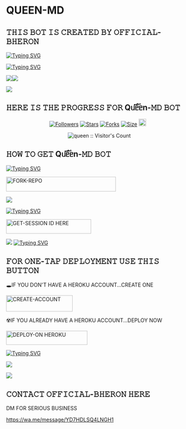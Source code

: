 # QUEEN-MD


## 𝚃𝙷𝙸𝚂 𝙱𝙾𝚃 𝙸𝚂 𝙲𝚁𝙴𝙰𝚃𝙴𝙳 𝙱𝚈 𝙾𝙵𝙵𝙸𝙲𝙸𝙰𝙻-𝙱𝙷𝙴𝚁𝙾𝙽

[![Typing SVG](https://readme-typing-svg.herokuapp.com?font=Rockstar-ExtraBold&size=30&pause=1000&color=0000FF&center=true&vCenter=true&width=815&height=60&lines=𝙲𝚁𝙴𝙰𝚃𝙴𝙳+𝙱𝚈+𝙾𝙵𝙵𝙸𝙲𝙸𝙰𝙻+𝙱𝙷𝙴𝚁𝙾𝙽+☠︎︎)](https://git.io/typing-svg) 




[![Typing SVG](https://readme-typing-svg.herokuapp.com?font=Rockstar-ExtraBold&size=30&pause=1000&color=0000FF&center=true&vCenter=true&width=815&height=60&lines=Qᥙᥱ֟፝ᥱn+𝙼𝙳+𝙲𝚁𝙴𝙰𝚃𝙴𝙳+𝙱𝚈+𝙾𝙵𝙵𝙸𝙲𝙸𝙰+𝙱𝙷𝙴𝚁𝙾𝙽+☠︎︎)](https://git.io/typing-svg) 

<p align="centre"><img src="https://files.catbox.moe/puktjb.jpg"




<a><img src='https://i.imgur.com/LyHic3i.gif'/></a>


<a><img src='https://i.imgur.com/LyHic3i.gif'/></a>

## 𝙷𝙴𝚁𝙴 𝙸𝚂 𝚃𝙷𝙴 𝙿𝚁𝙾𝙶𝚁𝙴𝚂𝚂 𝙵𝙾𝚁  Qᥙᥱ֟፝ᥱn-𝙼𝙳 𝙱𝙾𝚃


<p align="center">
<a href="https://github.com/djbheron100/followers"><img title="Followers" src="https://img.shields.io/github/followers/djbheron100?color=blue&style=flat-square"></a>
<a href="https://github.com/djbheron100/QUEEN-MD/stargazers/"><img title="Stars" src="https://img.shields.io/github/stars/djbheron100/QUEEN-MD?color=blue&style=flat-square"></a>
<a href="https://github.com/djbheron100/QUEEN-MD/network/members"><img title="Forks" src="https://img.shields.io/github/forks/djbheron100/QUEEN-MD?color=blue&style=flat-square"></a>
<a href="https://github.com/djbheron100/QUEEN-MD/"><img title="Size" src="https://img.shields.io/github/repo-size/djbheron100/QUEEN-MD?style=flat-square&color=blue"></a>
<a href="https://github.com/djbheron100/QUEEN-MD/graphs/commit-activity"><img height="20" src="https://img.shields.io/badge/Maintained%3F-yes-green.svg"></a>&nbsp;&nbsp;
</p>
<p align='center'>
</p>

 <p align="center"><img src="https://profile-counter.glitch.me/{QUEEN-MD}/count.svg" alt="queen :: Visitor's Count" old_src="https://profile-counter.glitch.me/{queen}/count.svg" /></p>






## 𝙷𝙾𝚆 𝚃𝙾 𝙶𝙴𝚃 Qᥙᥱ֟፝ᥱn-𝙼𝙳 𝙱𝙾𝚃

  
[![Typing SVG](https://readme-typing-svg.herokuapp.com?font=Rockstar-ExtraBold&color=green&lines=𝗙𝗢𝗥𝗞+𝗔𝗡𝗗+𝗦𝗧𝗔𝗥+𝗥𝗘𝗣𝗢)](https://git.io/typing-svg)
 

  
   
   <a href="https://github.com/djbheron100/QUEEN-MD/fork"><img title="FORK-REPO" src="https://img.shields.io/badge/FORK-REPO-h?color=green&style=for-the-badge&logo=tesla" width="297" height="40.45"/></a></p>


<a><img src='https://i.imgur.com/LyHic3i.gif'/></a>

 
 
[![Typing SVG](https://readme-typing-svg.herokuapp.com?font=Rockstar-ExtraBold&color=☠︎︎☠︎︎green&lines=𝗦𝗘𝗦𝗦𝗜𝗢𝗡+𝗜𝗗+𝗦𝗜𝗧𝗘+𝗜𝗦+𝗛𝗘𝗥𝗘)](https://git.io/typing-svg)
 


  <a href="https://queen-md-sessions-generator-m6oc.onrender.com"><img title="GET-SESSION ID HERE" src="https://img.shields.io/badge/GET-SESSION ID HERE-h?color=green&style=for-the-badge&logo=adidas" width="230" height="38.45"/></a></p>

  
  <a><img src='https://i.imgur.com/LyHic3i.gif'/></a>
[![Typing SVG](https://readme-typing-svg.herokuapp.com?font=Rockstar-ExtraBold&color=green&lines=𝐃𝐄𝐏𝐋𝐎𝐘+𝐎𝐍+𝐇𝐄𝐑𝐎𝐊𝐔)](https://git.io/typing-svg)


 
  

 
## 𝙵𝙾𝚁 𝙾𝙽𝙴-𝚃𝙰𝙿 𝙳𝙴𝙿𝙻𝙾𝚈𝙼𝙴𝙽𝚃 𝚄𝚂𝙴 𝚃𝙷𝙸𝚂 𝙱𝚄𝚃𝚃𝙾𝙽

   🕳IF YOU DON'T HAVE A HEROKU ACCOUNT...CREATE ONE
   
   <a href="https://signup.heroku.com/"><img title="CREATE-ACCOUNT" src="https://img.shields.io/badge/CREATE-ACCOUNT-h?color=blue&style=for-the-badge&logo=heroku" width="180" height="43.45"/></a></p>

   ☢️IF YOU ALREADY HAVE A HEROKU ACCOUNT...DEPLOY NOW

 <a href="https://dashboard.heroku.com/new?template=https://github.com/djbheron100/QUEEN-MD"><img title="DEPLOY-ON HEROKU" src="https://img.shields.io/badge/DEPLOY-ON HEROKU-h?color=purple&style=for-the-badge&logo=heroku" width="220" height="38.45"/></a></p>

 
 [![Typing SVG](https://readme-typing-svg.herokuapp.com?font=Rockstar-ExtraBold&size=30&pause=1000&color=0000FF&center=true&vCenter=true&width=815&height=60&lines=bεlίεvεɖ+ᵗʰᵃᵗ+ί+αɱ+ŋᴏthiŋg+but+ηօ+օηε+lίkε+ɱε)](https://git.io/typing-svg) 

<a><img src='https://i.imgur.com/LyHic3i.gif'/></a>











<a><img src='https://i.imgur.com/LyHic3i.gif'/></a>

## 𝙲𝙾𝙽𝚃𝙰𝙲𝚃 𝙾𝙵𝙵𝙸𝙲𝙸𝙰𝙻-𝙱𝙷𝙴𝚁𝙾𝙽 𝙷𝙴𝚁𝙴
  DM FOR SERIOUS BUSINESS

   
https://wa.me/message/YD7HDLSQ4LNGH1
